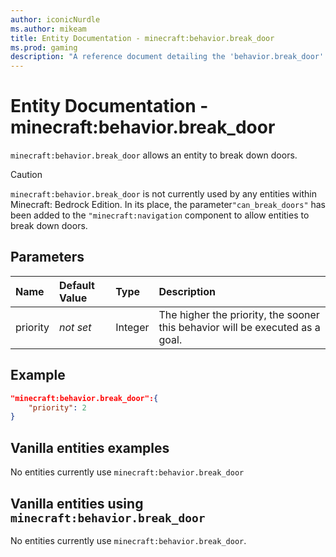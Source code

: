 ```yaml
---
author: iconicNurdle
ms.author: mikeam
title: Entity Documentation - minecraft:behavior.break_door
ms.prod: gaming
description: "A reference document detailing the 'behavior.break_door' entity goal"
---
```


# Entity Documentation - minecraft:behavior.break_door

`minecraft:behavior.break_door` allows an entity to break down doors.

> [!CAUTION]
> `minecraft:behavior.break_door` is not currently used by any entities within Minecraft: Bedrock Edition. In its place, the parameter`"can_break_doors"` has been added to the `"minecraft:navigation` component to allow entities to break down doors.

## Parameters

|Name |Default Value  |Type  |Description  |
|:----------|:----------|:----------|:----------|
|priority|*not set*|Integer|The higher the priority, the sooner this behavior will be executed as a goal.|

## Example

```json
"minecraft:behavior.break_door":{
    "priority": 2
}
```

## Vanilla entities examples

No entities currently use `minecraft:behavior.break_door`

## Vanilla entities using `minecraft:behavior.break_door`

No entities currently use `minecraft:behavior.break_door`.
